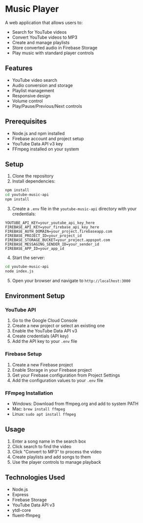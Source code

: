 # Music Player

A web application that allows users to:
- Search for YouTube videos
- Convert YouTube videos to MP3
- Create and manage playlists
- Store converted audio in Firebase Storage
- Play music with standard player controls

## Features
- YouTube video search
- Audio conversion and storage
- Playlist management
- Responsive design
- Volume control
- Play/Pause/Previous/Next controls

## Prerequisites
- Node.js and npm installed
- Firebase account and project setup
- YouTube Data API v3 key
- FFmpeg installed on your system

## Setup

1. Clone the repository
2. Install dependencies:
```bash
npm install
cd youtube-music-api
npm install
```

3. Create a `.env` file in the `youtube-music-api` directory with your credentials:
```
YOUTUBE_API_KEY=your_youtube_api_key_here
FIREBASE_API_KEY=your_firebase_api_key_here
FIREBASE_AUTH_DOMAIN=your_project.firebaseapp.com
FIREBASE_PROJECT_ID=your_project_id
FIREBASE_STORAGE_BUCKET=your_project.appspot.com
FIREBASE_MESSAGING_SENDER_ID=your_sender_id
FIREBASE_APP_ID=your_app_id
```

4. Start the server:
```bash
cd youtube-music-api
node index.js
```

5. Open your browser and navigate to `http://localhost:3000`

## Environment Setup

### YouTube API
1. Go to the Google Cloud Console
2. Create a new project or select an existing one
3. Enable the YouTube Data API v3
4. Create credentials (API key)
5. Add the API key to your `.env` file

### Firebase Setup
1. Create a new Firebase project
2. Enable Storage in your Firebase project
3. Get your Firebase configuration from Project Settings
4. Add the configuration values to your `.env` file

### FFmpeg Installation
- Windows: Download from ffmpeg.org and add to system PATH
- Mac: `brew install ffmpeg`
- Linux: `sudo apt install ffmpeg`

## Usage
1. Enter a song name in the search box
2. Click search to find the video
3. Click "Convert to MP3" to process the video
4. Create playlists and add songs to them
5. Use the player controls to manage playback

## Technologies Used
- Node.js
- Express
- Firebase Storage
- YouTube Data API v3
- ytdl-core
- fluent-ffmpeg
